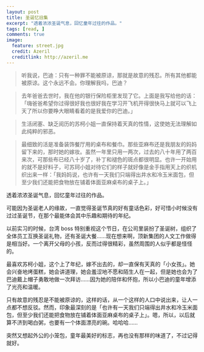 ```yaml
---
layout: post
title: 圣诞忆旧集
excerpt: "透着浓浓圣诞气息，回忆童年过往的作品。"
tags: [read, ]
comments: true
image:
  feature: street.jpg
  credit: Azeril
  creditlink: http://azeril.me
---
```



> 听我说，巴迪：只有一种罪不能被原谅，那就是故意的残忍。所有其他都能被原谅。这个永远不会。你理解我吗，巴迪？
> 去年爸爸去世时，我在他的银行保险柜里发现了它。上面是我写给他的话：「嗨爸爸希望你过得很好我也很好我在学习开飞机开得很快马上就可以飞上天了所以你要睁大眼睛看着的是我爱你的巴迪。」
> 生活闭塞、缺乏阅历的苏柯小姐一直保持着天真的性情，这使她无法理解如此纯粹的邪恶。> 最细致的活是准备装饰餐厅用的桌布和餐巾。那些亚麻布还是我朋友的妈妈留下来的，那时她的嫁妆。虽然一年里只用一两次，过去的八十年用了两百来次，可那些布已经八十岁了，补丁和褪色的斑点都很明显。也许一开始用的就不是好料子，可苏珂小姐对待它们的样子就好像是金手指用天上的织机织出来一样：「我妈妈说，也许有一天我们只端得出井水和冷玉米面包，但至少我们还能把食物放在铺着体面亚麻桌布的桌子上。」透着浓浓圣诞气息，回忆童年过往的作品。

可能因为圣诞老人的缘故，一直觉得圣诞节真的好有童话色彩，好可惜小时候没有过过圣诞节，在那个最能体会其中乐趣和期待的年纪。

以前实习的时候，台湾 boss 特别重视这个节日，在公司里装扮了圣诞树，组织了全体员工互换圣诞礼物，还有圣诞大餐……现在想来啊，顶新集团的人文工作做得是相当好。一个离开父母的小孩，反而过得很精彩，虽然周围的人似乎都是怪怪的。

最喜欢苏柯小姐，这个上了年纪，嫁不出去的，却一直保有天真的「小女孩」。她会兴奋地烤蛋糕，她会讲道理，她会羞涩地不愿和陌生人在一起，但是她也会为了巴迪戴上帽子勇敢地做一次拜访……因为她的陪伴和怀抱，所以小巴迪的童年增添了光亮和温暖。

只有故意的残忍是不能被原谅的，这样的话，从一个这样的人口中说出来，让人一点都不想反驳。然而，印象最深刻的是「也许有一天我们只端得出井水和冷玉米面包，但至少我们还能把食物放在铺着体面亚麻桌布的桌子上」。嗯，所以，以后就算不济到喝白粥，也要有一个体面漂亮的碗。哈哈哈……

突然又想起外公的小笼包，童年最美好的标志，再也没有那样的味道了，不过记得就好。